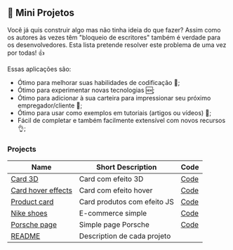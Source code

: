 ## :ledger: Mini Projetos


Você já quis construir algo mas não tinha ideia do que fazer? Assim como os autores às vezes têm "bloqueio de escritores" também é verdade para os desenvolvedores. Esta lista pretende resolver este problema de uma vez por todas! 👍

Essas aplicações são:

- Ótimo para melhorar suas habilidades de codificação :muscle:;
- Ótimo para experimentar novas tecnologias 🆕;
- Ótimo para adicionar à sua carteira para impressionar seu próximo empregador/cliente :file_folder:;
- Ótimo para usar como exemplos em tutoriais (artigos ou vídeos) :page_with_curl:;
- Fácil de completar e também facilmente extensível com novos recursos :ok_hand:;

### Projects


| Name                                                                              | Short Description                                          | Code  |
| --------------------------------------------------------------------------------- | ---------------------------------------------------------- | ----- |
| [Card 3D](https://github.com/LuisSilvah/Mini-projetos/blob/main/Readme/Card-3D.md)| Card com efeito 3D                                         | [Code](https://github.com/LuisSilvah/Mini-projetos/tree/main/Card%203D) |
| [Card hover effects](https://github.com/LuisSilvah/Mini-projetos/blob/main/Readme/Card-hover-effects.md)| Card com efeito hover                | [Code](https://github.com/LuisSilvah/Mini-projetos/tree/main/Card%20Hover%20Effects) |
| [Product card](https://github.com/LuisSilvah/Mini-projetos/blob/main/Readme/Product-card.md)| Card produtos com efeito JS                      | [Code](https://github.com/LuisSilvah/Mini-projetos/tree/main/Product%20Card) |
| [Nike shoes](https://github.com/LuisSilvah/Mini-projetos/blob/main/Readme/Nike-Shoes.md)| E-commerce simple                                    | [Code](https://github.com/LuisSilvah/Mini-projetos/tree/main/Nike%20Shoes)   |
| [Porsche page](https://github.com/LuisSilvah/Mini-projetos/blob/main/Readme/Porsche-page.md)| Simple page Porsche                              | [Code](https://github.com/LuisSilvah/Mini-projetos/tree/main/Porsche-page) |
| [README](https://github.com/LuisSilvah/Mini-projetos/tree/main/Readme)| Description de cada projeto                                            |  |
